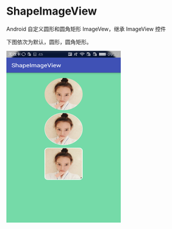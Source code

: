 # ShapeImageView
Android 自定义圆形和圆角矩形 ImageVew，继承 ImageView 控件

下图依次为默认，圆形，圆角矩形。<br/>

<img src="https://github.com/xing16/ShapeImageView/raw/master/screenshot/screen.png" width="300" height="450" alt="图片描述文字"/>


